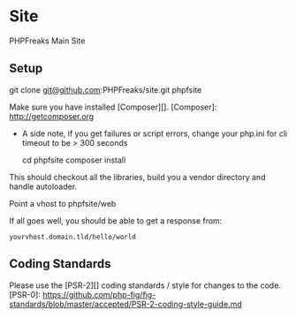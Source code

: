 Site
====
PHPFreaks Main Site

Setup
-----
git clone git@github.com:PHPFreaks/site.git phpfsite

Make sure you have installed [Composer][].
[Composer]: http://getcomposer.org

* A side note, if you get failures or script errors, change your php.ini for cli timeout to be > 300 seconds 

    cd phpfsite
    composer install
    
This should checkout all the libraries, build you a vendor directory and handle autoloader.

Point a vhost to phpfsite/web

If all goes well, you should be able to get a response from:

    yourvhost.domain.tld/hello/world


Coding Standards
----
Please use the [PSR-2][] coding standards / style for changes to the code.
[PSR-0]: https://github.com/php-fig/fig-standards/blob/master/accepted/PSR-2-coding-style-guide.md